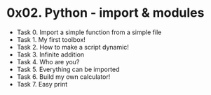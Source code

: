 # 0x02. Python - import & modules

- Task 0. Import a simple function from a simple file
- Task 1. My first toolbox!
- Task 2. How to make a script dynamic!
- Task 3. Infinite addition
- Task 4. Who are you?
- Task 5. Everything can be imported
- Task 6. Build my own calculator!
- Task 7. Easy print

